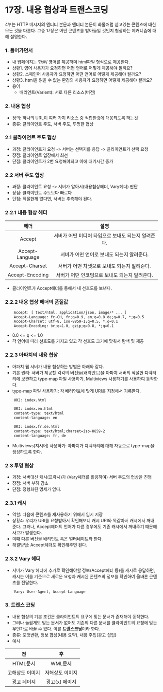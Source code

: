 # 17장. 내용 협상과 트랜스코딩

4부는 HTTP 메시지의 엔터티 본문과 엔터티 본문이 화물처럼 싣고있는  콘텐츠에 대한 모든 것을 다룬다. 그중 17장은 어떤 콘텐츠를 받아들일 것인지 협상하는 메커니즘에 대해 설명한다.

### 1. 들어가면서
- 내 웹페이지는 한글/ 영어를 제공하며 html파일 형식으로 제공한다.
- 상황1. 영어 사용자가 요청하면 어떤 언어로 어떻게 제공해야 될까요?
- 상황2. 스페인어 사용자가 요청하면 어떤 언어로 어떻게 제공해야 될까요?
- 상황3. html을 읽을 수 없는 환경의 사용자가 요청하면 어떻게 제공해야 될까요?
- 용어
    - 배리언트(Varient): 서로 다른 리소스(버전)

### 2. 내용 협상
- 정의: 하나의 URL이 여러 가지 리소스 중 적합한것에 대응되도록 하는것
- 종류: 클라이언트 주도, 서버 주도, 투명한 협상

### 2.1 클라이언트 주도 협상
- 과정: 클라이언트가 요청 -> 서버는 선택지를 응답 -> 클라이언트가 선택 요청
- 장점: 클라이언트 입장에서 최선
- 단점: 클라이언트가 2번 요청해야되고 이에 대기시간 증가

### 2.2 서버 주도 협상
- 과정: 클라이언트 요청 -> 서버가 알아서(내용협상헤더, Vary헤더) 판단
- 장점: 클라이언트 주도보다 빠르다
- 단점: 적절한게 없다면, 서버는 추측해야 된다.

### 2.2.1 내용 협상 헤더
| 헤더       | 설명                    |
|:--------:|:---------------------:|
| Accept | 서버가 어떤 미디어 타입으로 보내도 되는지 알려준다.          |
| Accept-Language | 서버가 어떤 언어로 보내도 되는지 알려준다.         |
| Accept-Charset | 서버가 어떤 차셋으로 보내도 되는지 알려준다.         |
| Accept-Encoding | 서버가 어떤 인코딩으로 보내도 되는지 알려준다.         |

- 클라이언트가 Accept헤더를 통해서 내 선호도를 보낸다.

### 2.2.2 내용 협상 헤더의 품질값
```html
    Accept: [ text/html, application/json, image/* ... ]
    Accept-Language: fr-CH, fr;q=0.9, en;q=0.8 de;q=0.7, *;q=0.5
    Accept-Charset: utf-8, iso-8859-1;q=0.5, *;q=0.1
    Accept-Encoding: br;q=1.0, gzip;q=0.8, *;q=0.1
```

- 0.0 <= q <= 1.0
- 각 언어에 따라 선호도를 가지고 있고 각 선호도 크기에 맞춰서 탐색 및 제공

### 2.2.3 아파치의 내용 협상
- 아파치 웹 서버가 내용 협상하는 방법은 아래와 같다.
- 기본 원리: 서버가 제공할 각각의 버전들(배리언트)을 아파치 서버의 적절한 디렉터리에 보관하고 type-map 파일 사용하기, Multiviews 사용하기를 사용하여 동작한다.
- type-map 파일 사용하기: 각 배리언트에 맞게 URI를 지정해서 기록한다.
```html
    URI: index.html

    URI: index.en.html
    content-type: text/html
    content-language: en

    URI: index.fr.de.html
    content-type: text/html;charset=iso-8859-2
    content-language: fr, de
```

- Multiviews(지시어) 사용하기: 아파치가 디렉터리에 대해 자동으로 type-map을 생성하도록 한다.

### 2.3 투명 협상
- 과정: 서버대신 캐시(프락시)가 (Vary헤더를 활용하여) 서버 주도의 협상을 진행
- 장점: 서버 부하 감소
- 단점: 정형화된 명세가 없다.

### 2.3.1 캐시
- 역할: 다음에 콘텐츠를 재사용하기 위해서 임시 저장
- 상황4: 우리가 URI를 요청받아서 확인해보니 캐시 URI와 똑같아서 캐시에서 꺼내준다. 그러나, Accept헤더의 언어가 다른 경우에도 기존 캐시에서 꺼내주기 때문에 사고가 발생한다.
- 이때 다른 버전을 배리언트 혹은 얼터네이트라 한다.
- 해결방법: Accept헤더도 확인해주면 된다.

### 2.3.2 Vary 헤더
- 서버가 Vary 헤더에 추가로 확인해야할 정보(Accept헤더 등)를 캐시로 응답하면, 캐시는 이를 기준으로 새로운 요청과 캐시된 콘텐츠의 정보를 확인하여 올바른 콘텐츠를 전달한다.
```html
    Vary: User-Agent, Accept-Language
```

### 3. 트랜스 코딩
- 내용 협상의 기본 조건은 클라이언트의 요구에 맞는 문서가 존재해야 동작한다.
- 그러나 놀랍게도 맞는 문서가 없어도 기존의 다른 문서를 클라이언트의 요청에 맞는 무언가로 바꿀 수 있다. 이를 **트랜스코딩**이라 한다.
- 종류: 포맷변환, 정보 합성(내용 요약), 내용 주입(광고 삽입)
- 예시

| 전      | 후                    |
|:--------:|:---------------------:|
| HTML문서 | WML문서          |
| 고해상도 이미지 | 저해상도 이미지         |
| 광고 페이지 | 광고(x) 페이지         |